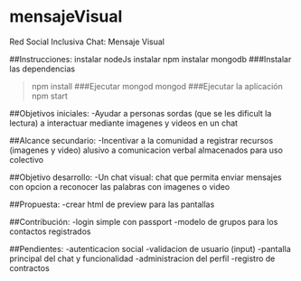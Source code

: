 # mensajeVisual
Red Social Inclusiva
Chat: Mensaje Visual

##Instrucciones:
instalar nodeJs
instalar npm
instalar mongodb 
###Instalar las dependencias
>npm install
###Ejecutar mongod
>mongod
###Ejecutar la aplicación
>npm start


##Objetivos iniciales:
 -Ayudar a personas sordas (que se les dificult la lectura) a interactuar mediante imagenes y videos en un chat

##Alcance secundario:
 -Incentivar a la comunidad a registrar recursos (imagenes y video) alusivo a comunicacion verbal almacenados para uso colectivo

##Objetivo desarrollo:
    -Un chat visual: chat que permita enviar mensajes con opcion a reconocer las palabras con imagenes o video

##Propuesta:
-crear html de preview para las pantallas

##Contribución:
-login simple con passport
-modelo de grupos para los contactos registrados

##Pendientes:
-autenticacion social
-validacion de usuario (input)
-pantalla principal del chat y funcionalidad
-administracion del perfil
-registro de contractos